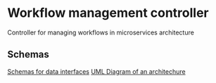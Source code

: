 # Workflow management controller

Controller for managing workflows in microservices architecture

## Schemas

[Schemas for data interfaces](https://raw.githubusercontent.com/MonMon201/workflow-controller/master/schemas/index.yml)
[UML Diagram of an architechure](https://raw.githubusercontent.com/MonMon201/workflow-controller/master/docs/asserts/ServicesUMLDiagram.png)